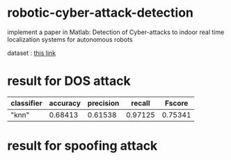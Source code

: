 # robotic-cyber-attack-detection
implement a paper in Matlab: Detection of Cyber-attacks to indoor real time localization systems for autonomous robots

dataset :
[ this link ](http://robotica.unileon.es/index.php/Benchmark_dataset_for_training/testing_of_Machine_Learning_Models_to_detect_cyber-attacks_to_an_indoor_real_time_localization_system_for_autonomous_robots)

# result for DOS attack
| classifier | accuracy | precision | recall | Fscore |
| --- | --- | --- | --- | --- | 
"knn" | 0.68413 | 0.61538 | 0.97125 | 0.75341



# result for spoofing attack
